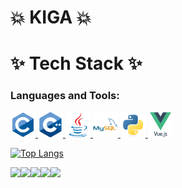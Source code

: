 <h1 align="left"><b>💥 KIGA 💥</b></h1>


# <div align="left">✨ Tech Stack ✨</div>

<div align="left">

<h3 align="left">Languages and Tools:</h3>
<p align="left"> <a href="https://www.cprogramming.com/" target="_blank"> <img src="https://raw.githubusercontent.com/devicons/devicon/master/icons/c/c-original.svg" alt="c" width="40" height="40"/> </a> <a href="https://www.w3schools.com/cpp/" target="_blank"> <img src="https://raw.githubusercontent.com/devicons/devicon/master/icons/cplusplus/cplusplus-original.svg" alt="cplusplus" width="40" height="40"/> </a> <a href="https://www.java.com" target="_blank"> <img src="https://raw.githubusercontent.com/devicons/devicon/master/icons/java/java-original.svg" alt="java" width="40" height="40"/> </a> <a href="https://www.mysql.com/" target="_blank"> <img src="https://raw.githubusercontent.com/devicons/devicon/master/icons/mysql/mysql-original-wordmark.svg" alt="mysql" width="40" height="40"/> </a> <a href="https://www.python.org" target="_blank"> <img src="https://raw.githubusercontent.com/devicons/devicon/master/icons/python/python-original.svg" alt="python" width="40" height="40"/> </a>  <a href="https://vuejs.org/" target="_blank"> <img src="https://raw.githubusercontent.com/devicons/devicon/master/icons/vuejs/vuejs-original-wordmark.svg" alt="vuejs" width="40" height="40"/> </a> </p>

[![Top Langs](https://github-readme-stats.vercel.app/api/top-langs/?username=kiaoio4&theme=dracula)](https://github.com/anuraghazra/github-readme-stats)

</div>



<img align='left' src="https://github-profile-summary-cards.vercel.app/api/cards/profile-details?username=kiaoio4&theme=dracula">

<img align='left' src="https://github-profile-summary-cards.vercel.app/api/cards/repos-per-language?username=kiaoio4&theme=dracula">
<img align='left' src="https://github-profile-summary-cards.vercel.app/api/cards/most-commit-language?username=kiaoio4&theme=dracula">

<img align='left' src="https://github-profile-summary-cards.vercel.app/api/cards/stats?username=kiaoio4&theme=dracula">
<img align='left' src="https://github-profile-summary-cards.vercel.app/api/cards/productive-time?username=kiaoio4&theme=dracula">

